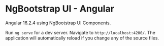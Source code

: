 # NgBootstrap UI - Angular

Angular 16.2.4 using NgBootstrap UI Components.

Run `ng serve` for a dev server. Navigate to `http://localhost:4200/`. The application will automatically reload if you change any of the source files.

